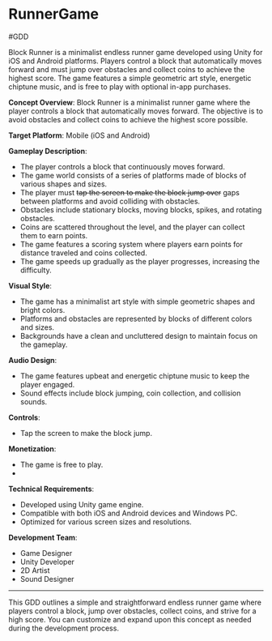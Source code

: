# RunnerGame

#GDD


Block Runner is a minimalist endless runner game developed using Unity for iOS and Android platforms. Players control a block that automatically moves forward and must jump over obstacles and collect coins to achieve the highest score. The game features a simple geometric art style, energetic chiptune music, and is free to play with optional in-app purchases.

**Concept Overview**:
Block Runner is a minimalist runner game where the player controls a block that automatically moves forward. The objective is to avoid obstacles and collect coins to achieve the highest score possible.

**Target Platform**: Mobile (iOS and Android)

**Gameplay Description**:

- The player controls a block that continuously moves forward.
- The game world consists of a series of platforms made of blocks of various shapes and sizes.
- The player must ~~tap the screen to make the block jump over~~ gaps between platforms and avoid colliding with obstacles.
- Obstacles include stationary blocks, moving blocks, spikes, and rotating obstacles.
- Coins are scattered throughout the level, and the player can collect them to earn points.
- The game features a scoring system where players earn points for distance traveled and coins collected.
- The game speeds up gradually as the player progresses, increasing the difficulty.

**Visual Style**:

- The game has a minimalist art style with simple geometric shapes and bright colors.
- Platforms and obstacles are represented by blocks of different colors and sizes.
- Backgrounds have a clean and uncluttered design to maintain focus on the gameplay.

**Audio Design**:

- The game features upbeat and energetic chiptune music to keep the player engaged.
- Sound effects include block jumping, coin collection, and collision sounds.

**Controls**:

- Tap the screen to make the block jump.

**Monetization**:

- The game is free to play.
- 

**Technical Requirements**:

- Developed using Unity game engine.
- Compatible with both iOS and Android devices and Windows PC.
- Optimized for various screen sizes and resolutions.

**Development Team**:

- Game Designer
- Unity Developer
- 2D Artist
- Sound Designer

---

This GDD outlines a simple and straightforward endless runner game where players control a block, jump over obstacles, collect coins, and strive for a high score. You can customize and expand upon this concept as needed during the development process.
